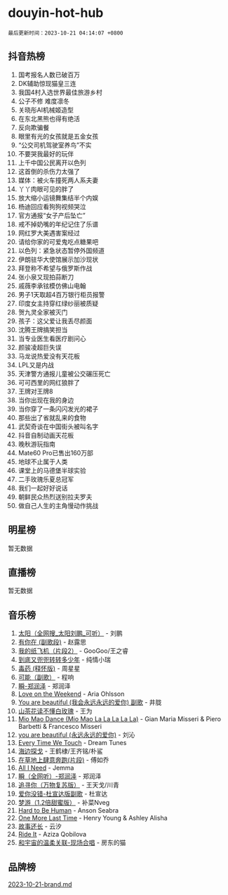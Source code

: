 # douyin-hot-hub

`最后更新时间：2023-10-21 04:14:07 +0800`

## 抖音热榜

1. 国考报名人数已破百万
1. DK辅助惊现猫皇三连
1. 我国4村入选世界最佳旅游乡村
1. 公子不修 难度凛冬
1. 关晓彤AI机械姬造型
1. 在东北黑熊也得有绝活
1. 反向欺骗餐
1. 眼里有光的女孩就是五金女孩
1. “公交司机驾驶室养鸟”不实
1. 不要哭我最好的玩伴
1. 上千中国公民离开以色列
1. 这首倒的杀伤力太强了
1. 媒体：被火车撞死两人系夫妻
1. 丫丫肉眼可见的胖了
1. 放大缩小运镜舞集结半个内娱
1. 杨迪回应看狗狗视频哭泣
1. 官方通报“女子产后坠亡”​​​
1. 戒不掉奶嘴的年纪记住了乐谱
1. 网红罗大美遇害案经过
1. 请给你家的可爱鬼吃点糖果吧
1. 以色列：紧急状态暂停外国频道
1. 伊朗驻华大使馆展示加沙现状
1. 拜登称不希望与俄罗斯作战
1. 张小泉又现拍蒜断刀
1. 戚薇李承铉模仿佛山电翰
1. 男子1天取超4百万银行柜员报警
1. 印度女主持穿红绿纱丽被质疑
1. 贺九灵全家被灭门
1. 孩子：这父爱让我丢尽颜面
1. 沈腾王牌搞笑担当
1. 当专业医生看医疗剧问心
1. 颜骏凌超巨失误
1. 马龙说热爱没有天花板
1. LPL又是内战
1. 天津警方通报儿童被公交碾压死亡
1. 可可西里的网红狼胖了
1. 王牌对王牌8
1. 当你出现在我的身边
1. 当你穿了一条闪闪发光的裙子
1. 那些出了省就乱来的食物
1. 武契奇谈在中国街头被叫名字
1. 抖音自制动画天花板
1. 晚秋游玩指南
1. Mate60 Pro已售出160万部
1. 地球不止属于人类
1. 课堂上的马德堡半球实验
1. 二手玫瑰乐夏总冠军
1. 我们一起好好说话
1. 朝鲜民众热烈送别拉夫罗夫
1. 做自己人生的主角慢动作挑战

## 明星榜

暂无数据

## 直播榜

暂无数据

## 音乐榜

1. [太阳（全网搜_太阳刘鹏_可听）](https://sf6-cdn-tos.douyinstatic.com/obj/tos-cn-ve-2774/ogWbyIQnlBFImVbeDocRdCIYtBHlbJXgfZMvgz) - 刘鹏
1. [有你在 (副歌段)](https://sf6-cdn-tos.douyinstatic.com/obj/tos-cn-ve-2774/o8zImmNsI8B0yfAW5FKAB1oBhkMAlIrwsZEi1V) - 赵露思
1. [我的纸飞机（片段2）](https://sf3-cdn-tos.douyinstatic.com/obj/tos-cn-ve-2774/oM2ZrKcg2CD5AeRB2gkeXOFB1IxAGJdZPazYHf) - GooGoo/王之睿
1. [到底又兜兜转转多少年](https://sf6-cdn-tos.douyinstatic.com/obj/tos-cn-ve-2774/os1AQ0obZlDYZQByBsnEHx8h9OoIgCJgXeOfwt) - 纯情小瑞
1. [毒药 (释怀版)](https://sf6-cdn-tos.douyinstatic.com/obj/tos-cn-ve-2774/oYILMEAzspdZBIzy4frJNB8ZHPHWAhiwowd4Ad) - 周星星
1. [可能（副歌）](https://sf3-cdn-tos.douyinstatic.com/obj/tos-cn-ve-2774/cde1731888894259b333569393c2fb51) - 程响
1. [瞬-郑润泽](https://sf3-cdn-tos.douyinstatic.com/obj/tos-cn-ve-2774/oYXHIohzvbNAzBhHgyksWpRM4bfkDsBdBDAynw) - 郑润泽
1. [Love on the Weekend](https://sf3-cdn-tos.douyinstatic.com/obj/tos-cn-ve-2774/o4tVQen5ZtBZEMlD1CDIepBC2OigkU1KQkb1vd) - Aria Ohlsson
1. [You are beautiful (我会永远永远的爱你) 副歌](https://sf6-cdn-tos.douyinstatic.com/obj/tos-cn-ve-2774/o4NlnjbBAIAhg5wOCWzJoyMzkIqGxYsR7f3W4Q) - 井胧
1. [山茶花读不懂白玫瑰](https://sf6-cdn-tos.douyinstatic.com/obj/tos-cn-ve-2774/osfn8B7DktrRHEPJgPCfDbw7QDQEkwC16BxZg9) - 王为
1. [Mio Mao Dance (Mio Mao La La La La La)](https://sf3-cdn-tos.douyinstatic.com/obj/tos-cn-ve-2774/owhJZ1sWIABNvU3gOxlwztm0oAfMK58zHXT8GM) - Gian Maria Misseri & Piero Barbetti & Francesco Misseri
1. [you are beautiful (永远永远的爱你)](https://sf3-cdn-tos.douyinstatic.com/obj/tos-cn-ve-2774/7f5e088a940e42b487e76fd10d0ffcfd) - 刘沁
1. [Every Time We Touch](https://sf6-cdn-tos.douyinstatic.com/obj/tos-cn-ve-2774/ogN6lUKQeBBfEVhIOMikG1CcJjugxk1tztZyhP) - Dream Tunes
1. [海边探戈](https://sf6-cdn-tos.douyinstatic.com/obj/tos-cn-ve-2774/os9gE0VQCGqt6VQkZDyBBYvfSDY0QFe3vVmubn) - 王鹤棣/王齐铭/朴鲨
1. [在草地上肆意奔跑(片段)](https://sf6-cdn-tos.douyinstatic.com/obj/tos-cn-ve-2774/8831d494742f45dabdfa8adb8b817259) - 傅如乔
1. [All I Need](https://sf6-cdn-tos.douyinstatic.com/obj/tos-cn-ve-2774/e8b55ca1d1fa4f90a60c22b8ece170ac) - Jemma
1. [瞬（全网听）-郑润泽](https://sf6-cdn-tos.douyinstatic.com/obj/tos-cn-ve-2774/o4Vb9eJZClCZTnRQYy0BRSeHGrDtrkrQgIBvQt) - 郑润泽
1. [追寻你（万物复苏版）](https://sf3-cdn-tos.douyinstatic.com/obj/tos-cn-ve-2774/oYeAZJsbjIDit9APmBg8u6uDUQnHmoCf3gbo74) - 王天戈/川青
1. [爱你没错-杜宣达版副歌](https://sf3-cdn-tos.douyinstatic.com/obj/tos-cn-ve-2774/oUm8ctBZQfZQ4jUNWbseSYV0lZDsWn6LCODgCB) - 杜宣达
1. [梦游（1.2倍甜蜜版）](https://sf3-cdn-tos.douyinstatic.com/obj/tos-cn-ve-2774/o4gyAUm8hwufoEABmwVIiQtHsFuGzAEEWtNMzo) - 补菜Nveg
1. [Hard to Be Human](https://sf6-cdn-tos.douyinstatic.com/obj/tos-cn-ve-2774/oQItaej4rB1rBfnJUbKPlQOgDWvSUWRy814CZl) - Anson Seabra
1. [One More Last Time](https://sf6-cdn-tos.douyinstatic.com/obj/tos-cn-ve-2774/oAzTlo0LUAdCAIhjktsKWcLAEUKmZwGcOoB1fy) - Henry Young & Ashley Alisha
1. [故事还长](https://sf3-cdn-tos.douyinstatic.com/obj/tos-cn-ve-2774/30a26758c8594f0ab81ac675c33ee2c5) - 云汐
1. [Ride It](https://sf3-cdn-tos.douyinstatic.com/obj/tos-cn-ve-2774/oMZDIYec6eQynQyWBQnCM11DZzkgnBPtBpD4bi) - Aziza Qobilova
1. [和宇宙的温柔关联-现场合唱](https://sf6-cdn-tos.douyinstatic.com/obj/tos-cn-ve-2774/o0hONGDYQBgk0e5bqDeQOonVmncA6tC2nBwZLT) - 房东的猫

## 品牌榜

[2023-10-21-brand.md](2023-10-21-brand.md)
